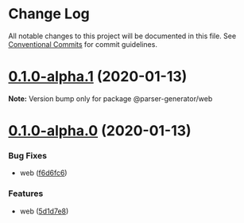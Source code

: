 # Change Log

All notable changes to this project will be documented in this file.
See [Conventional Commits](https://conventionalcommits.org) for commit guidelines.

# [0.1.0-alpha.1](https://github.com/light0x00/parser-generator/compare/v0.1.0-alpha.0...v0.1.0-alpha.1) (2020-01-13)

**Note:** Version bump only for package @parser-generator/web





# [0.1.0-alpha.0](https://github.com/light0x00/parser-generator/compare/v0.0.1-alpha.0...v0.1.0-alpha.0) (2020-01-13)


### Bug Fixes

* web ([f6d6fc6](https://github.com/light0x00/parser-generator/commit/f6d6fc6008aad0f23c1c63b14080d79b2505d01d))


### Features

* web ([5d1d7e8](https://github.com/light0x00/parser-generator/commit/5d1d7e82061284137a3726646775be1be9a5b379))
